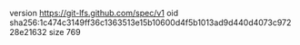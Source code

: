 version https://git-lfs.github.com/spec/v1
oid sha256:1c474c3149ff36c1363513e15b10600d4f5b1013ad9d440d4073c97228e21632
size 769

